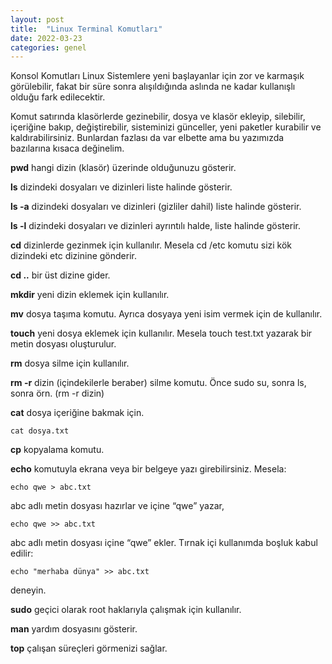 ```yaml
---
layout: post
title:  "Linux Terminal Komutları"
date: 2022-03-23
categories: genel
---
```


Konsol Komutları Linux Sistemlere yeni başlayanlar için zor ve karmaşık görülebilir, fakat bir süre sonra alışıldığında aslında ne kadar kullanışlı olduğu fark edilecektir.

Komut satırında klasörlerde gezinebilir, dosya ve klasör ekleyip, silebilir, içeriğine bakıp, değiştirebilir, sisteminizi günceller, yeni paketler kurabilir ve kaldırabilirsiniz. Bunlardan fazlası da var elbette ama bu yazımızda bazılarına kısaca değinelim.

**pwd** hangi dizin (klasör) üzerinde olduğunuzu gösterir.

**ls** dizindeki dosyaları ve dizinleri liste halinde gösterir.

**ls -a** dizindeki dosyaları ve dizinleri (gizliler dahil) liste halinde gösterir.

**ls -l** dizindeki dosyaları ve dizinleri ayrıntılı halde, liste halinde gösterir.

**cd** dizinlerde gezinmek için kullanılır. Mesela cd /etc komutu sizi kök dizindeki etc dizinine gönderir.

**cd ..** bir üst dizine gider.

**mkdir** yeni dizin eklemek için kullanılır.

**mv** dosya taşıma komutu. Ayrıca dosyaya yeni isim vermek için de kullanılır.

**touch** yeni dosya eklemek için kullanılır. Mesela touch test.txt yazarak bir metin dosyası oluşturulur.

**rm** dosya silme için kullanılır.

**rm -r** dizin (içindekilerle beraber) silme komutu.
Önce sudo su, sonra ls, sonra örn. (rm -r dizin)

**cat** dosya içeriğine bakmak için.

    cat dosya.txt

**cp** kopyalama komutu.

**echo** komutuyla ekrana veya bir belgeye yazı girebilirsiniz. Mesela: 

    echo qwe > abc.txt

abc adlı metin dosyası hazırlar ve içine “qwe” yazar,

    echo qwe >> abc.txt

abc adlı metin dosyası içine “qwe” ekler. Tırnak içi kullanımda boşluk kabul edilir:

    echo "merhaba dünya" >> abc.txt

deneyin.

**sudo** geçici olarak root haklarıyla çalışmak için kullanılır.

**man** yardım dosyasını gösterir.

**top** çalışan süreçleri görmenizi sağlar.